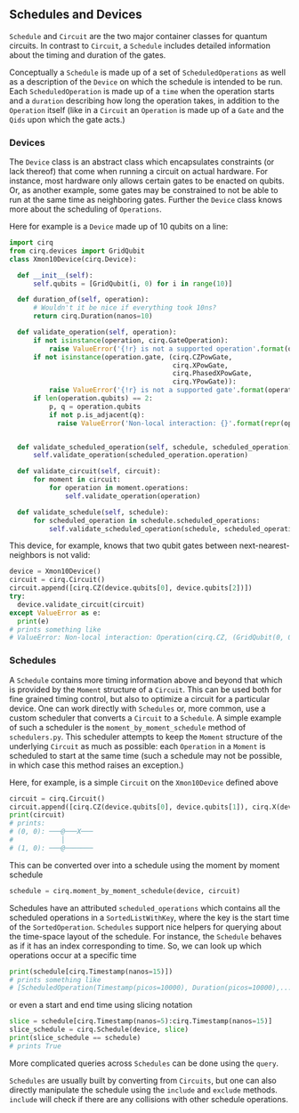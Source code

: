 ## Schedules and Devices

``Schedule`` and ``Circuit`` are the two major container classes for
quantum circuits.  In contrast to ``Circuit``, a ``Schedule`` includes
detailed information about the timing and duration of the gates.

Conceptually a ``Schedule`` is made up of a set of ``ScheduledOperations``
as well as a description of the ``Device`` on which the schedule is
intended to be run.  Each ``ScheduledOperation`` is made up of a ``time``
when the operation starts and a ``duration`` describing how long the
operation takes, in addition to the ``Operation`` itself (like in a
``Circuit`` an ``Operation`` is made up of a ``Gate`` and the ``Qids``
upon which the gate acts.)

### Devices

The ``Device`` class is an abstract class which encapsulates constraints
(or lack thereof) that come when running a circuit on actual hardware.
For instance, most hardware only allows certain gates to be enacted
on qubits.  Or, as another example, some gates may be constrained to not
be able to run at the same time as neighboring gates.  Further the
``Device`` class knows more about the scheduling of ``Operations``.

Here for example is a ``Device`` made up of 10 qubits on a line:
```python
import cirq
from cirq.devices import GridQubit
class Xmon10Device(cirq.Device):

  def __init__(self):
      self.qubits = [GridQubit(i, 0) for i in range(10)]

  def duration_of(self, operation):
      # Wouldn't it be nice if everything took 10ns?
      return cirq.Duration(nanos=10)

  def validate_operation(self, operation):
      if not isinstance(operation, cirq.GateOperation):
          raise ValueError('{!r} is not a supported operation'.format(operation))
      if not isinstance(operation.gate, (cirq.CZPowGate,
                                         cirq.XPowGate,
                                         cirq.PhasedXPowGate,
                                         cirq.YPowGate)):
          raise ValueError('{!r} is not a supported gate'.format(operation.gate))
      if len(operation.qubits) == 2:
          p, q = operation.qubits
          if not p.is_adjacent(q):
            raise ValueError('Non-local interaction: {}'.format(repr(operation)))


  def validate_scheduled_operation(self, schedule, scheduled_operation):
      self.validate_operation(scheduled_operation.operation)

  def validate_circuit(self, circuit):
      for moment in circuit:
          for operation in moment.operations:
              self.validate_operation(operation)

  def validate_schedule(self, schedule):
      for scheduled_operation in schedule.scheduled_operations:
          self.validate_scheduled_operation(schedule, scheduled_operation)
```
This device, for example, knows that two qubit gates between
next-nearest-neighbors is not valid:
```python
device = Xmon10Device()
circuit = cirq.Circuit()
circuit.append([cirq.CZ(device.qubits[0], device.qubits[2])])
try: 
  device.validate_circuit(circuit)
except ValueError as e:
  print(e)
# prints something like
# ValueError: Non-local interaction: Operation(cirq.CZ, (GridQubit(0, 0), GridQubit(2, 0)))
```

### Schedules

A ``Schedule`` contains more timing information above and beyond
that which is provided by the ``Moment`` structure of a ``Circuit``.
This can be used both for fine grained timing control, but also to
optimize a circuit for a particular device.  One can work directly
with ``Schedules`` or, more common, use a custom scheduler that
converts a ``Circuit`` to a ``Schedule``.  A simple example of
such a scheduler is the ``moment_by_moment_schedule`` method of
``schedulers.py``.  This scheduler attempts to keep the ``Moment``
structure of the underlying ``Circuit`` as much as possible:
each ``Operation`` in a ``Moment`` is scheduled to start at the 
same time (such a schedule may not be possible, in which case this
method raises an exception.)

Here, for example, is a simple ``Circuit`` on the ``Xmon10Device`` 
defined above
```python
circuit = cirq.Circuit()
circuit.append([cirq.CZ(device.qubits[0], device.qubits[1]), cirq.X(device.qubits[0])])
print(circuit)
# prints:
# (0, 0): ───@───X───
#            │
# (1, 0): ───@───────
```
This can be converted over into a schedule using the moment by
moment schedule
```python
schedule = cirq.moment_by_moment_schedule(device, circuit)
```
Schedules have an attributed ``scheduled_operations`` which contains
all the scheduled operations in a ``SortedListWithKey``, where the
key is the start time of the ``SortedOperation``. ``Schedules`` support
nice helpers for querying about the time-space layout of the schedule.
For instance, the ``Schedule`` behaves as if it has an index corresponding
to time.  So, we can look up which operations occur at a specific time
```python
print(schedule[cirq.Timestamp(nanos=15)])
# prints something like 
# [ScheduledOperation(Timestamp(picos=10000), Duration(picos=10000),...)]
```
or even a start and end time using slicing notation
```python
slice = schedule[cirq.Timestamp(nanos=5):cirq.Timestamp(nanos=15)]
slice_schedule = cirq.Schedule(device, slice)
print(slice_schedule == schedule)
# prints True
```
More complicated queries across ``Schedules`` can be done using the
``query``.

``Schedules`` are usually built by converting from ``Circuits``,
but one can also directly manipulate the schedule using the 
``include`` and ``exclude`` methods.  ``include`` will check
if there are any collisions with other schedule operations.
